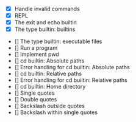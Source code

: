 - [X] Handle invalid commands
- [X] REPL
- [X] The exit and echo builtin
- [X] The type builtin: builtins
- [] The type builtin: executable files
- [] Run a program
- [] Implement pwd
- [] cd builtin: Absolute paths
- [] Error handling for cd builtin: Absolute paths
- [] cd builtin: Relative paths
- [] Error handling for cd builtin: Relative paths
- [] cd builtin: Home directory 
- [] Single quotes
- [] Double quotes
- [] Backslash outside quotes
- [] Backslash within single quotes
